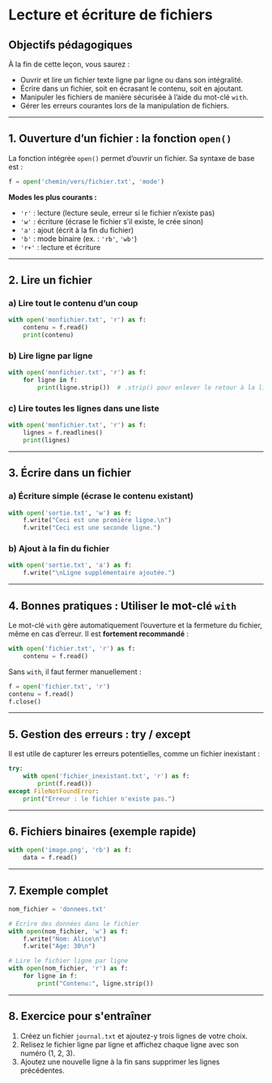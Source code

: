 # **Lecture et écriture de fichiers**

## **Objectifs pédagogiques**
À la fin de cette leçon, vous saurez :
- Ouvrir et lire un fichier texte ligne par ligne ou dans son intégralité.
- Écrire dans un fichier, soit en écrasant le contenu, soit en ajoutant.
- Manipuler les fichiers de manière sécurisée à l’aide du mot-clé `with`.
- Gérer les erreurs courantes lors de la manipulation de fichiers.

---

## **1. Ouverture d’un fichier : la fonction `open()`**

La fonction intégrée `open()` permet d’ouvrir un fichier. Sa syntaxe de base est :

```python
f = open('chemin/vers/fichier.txt', 'mode')
```

**Modes les plus courants :**
- `'r'` : lecture (lecture seule, erreur si le fichier n’existe pas)
- `'w'` : écriture (écrase le fichier s’il existe, le crée sinon)
- `'a'` : ajout (écrit à la fin du fichier)
- `'b'` : mode binaire (ex. : `'rb'`, `'wb'`)
- `'r+'` : lecture et écriture

---

## **2. Lire un fichier**

### a) Lire tout le contenu d’un coup

```python
with open('monfichier.txt', 'r') as f:
    contenu = f.read()
    print(contenu)
```

### b) Lire ligne par ligne

```python
with open('monfichier.txt', 'r') as f:
    for ligne in f:
        print(ligne.strip())  # .strip() pour enlever le retour à la ligne
```

### c) Lire toutes les lignes dans une liste

```python
with open('monfichier.txt', 'r') as f:
    lignes = f.readlines()
    print(lignes)
```

---

## **3. Écrire dans un fichier**

### a) Écriture simple (écrase le contenu existant)

```python
with open('sortie.txt', 'w') as f:
    f.write("Ceci est une première ligne.\n")
    f.write("Ceci est une seconde ligne.")
```

### b) Ajout à la fin du fichier

```python
with open('sortie.txt', 'a') as f:
    f.write("\nLigne supplémentaire ajoutée.")
```

---

## **4. Bonnes pratiques : Utiliser le mot-clé `with`**

Le mot-clé `with` gère automatiquement l’ouverture et la fermeture du fichier, même en cas d’erreur. Il est **fortement recommandé** :

```python
with open('fichier.txt', 'r') as f:
    contenu = f.read()
```

Sans `with`, il faut fermer manuellement :

```python
f = open('fichier.txt', 'r')
contenu = f.read()
f.close()
```

---

## **5. Gestion des erreurs : try / except**

Il est utile de capturer les erreurs potentielles, comme un fichier inexistant :

```python
try:
    with open('fichier_inexistant.txt', 'r') as f:
        print(f.read())
except FileNotFoundError:
    print("Erreur : le fichier n'existe pas.")
```

---

## **6. Fichiers binaires (exemple rapide)**

```python
with open('image.png', 'rb') as f:
    data = f.read()
```

---

## **7. Exemple complet**

```python
nom_fichier = 'donnees.txt'

# Écrire des données dans le fichier
with open(nom_fichier, 'w') as f:
    f.write("Nom: Alice\n")
    f.write("Age: 30\n")

# Lire le fichier ligne par ligne
with open(nom_fichier, 'r') as f:
    for ligne in f:
        print("Contenu:", ligne.strip())
```

---

## **8. Exercice pour s'entraîner**

1. Créez un fichier `journal.txt` et ajoutez-y trois lignes de votre choix.
2. Relisez le fichier ligne par ligne et affichez chaque ligne avec son numéro (1, 2, 3).
3. Ajoutez une nouvelle ligne à la fin sans supprimer les lignes précédentes.

